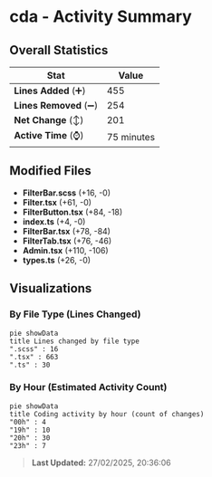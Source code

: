 # cda - Activity Summary 

## Overall Statistics

| Stat                   | Value                                                             |
| ---------------------- | ----------------------------------------------------------------- |
| **Lines Added** (➕)   | 455                                          |
| **Lines Removed** (➖) | 254                                        |
| **Net Change** (↕)    | 201                |
| **Active Time** (⌚)   | 75 minutes |


## Modified Files
- **FilterBar.scss** (+16, -0)
- **Filter.tsx** (+61, -0)
- **FilterButton.tsx** (+84, -18)
- **index.ts** (+4, -0)
- **FilterBar.tsx** (+78, -84)
- **FilterTab.tsx** (+76, -46)
- **Admin.tsx** (+110, -106)
- **types.ts** (+26, -0)

## Visualizations

### By File Type (Lines Changed)

```mermaid
pie showData
title Lines changed by file type
".scss" : 16
".tsx" : 663
".ts" : 30
```

### By Hour (Estimated Activity Count)

```mermaid
pie showData
title Coding activity by hour (count of changes)
"00h" : 4
"19h" : 10
"20h" : 30
"23h" : 7
```


> **Last Updated:** 27/02/2025, 20:36:06